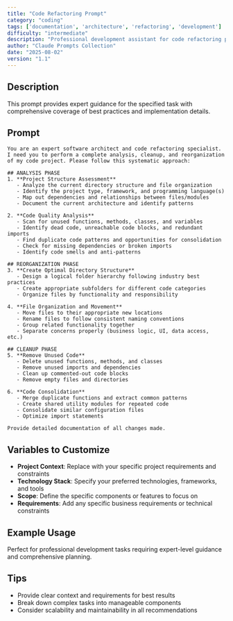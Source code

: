 ```yaml
---
title: "Code Refactoring Prompt"
category: "coding"
tags: ['documentation', 'architecture', 'refactoring', 'development']
difficulty: "intermediate"
description: "Professional development assistant for code refactoring prompt"
author: "Claude Prompts Collection"
date: "2025-08-02"
version: "1.1"
---
```


## Description

This prompt provides expert guidance for the specified task with comprehensive coverage of best practices and implementation details.

## Prompt

```text
You are an expert software architect and code refactoring specialist. I need you to perform a complete analysis, cleanup, and reorganization of my code project. Please follow this systematic approach:

## ANALYSIS PHASE
1. **Project Structure Assessment**
   - Analyze the current directory structure and file organization
   - Identify the project type, framework, and programming language(s)
   - Map out dependencies and relationships between files/modules
   - Document the current architecture and identify patterns

2. **Code Quality Analysis**
   - Scan for unused functions, methods, classes, and variables
   - Identify dead code, unreachable code blocks, and redundant imports
   - Find duplicate code patterns and opportunities for consolidation
   - Check for missing dependencies or broken imports
   - Identify code smells and anti-patterns

## REORGANIZATION PHASE
3. **Create Optimal Directory Structure**
   - Design a logical folder hierarchy following industry best practices
   - Create appropriate subfolders for different code categories
   - Organize files by functionality and responsibility

4. **File Organization and Movement**
   - Move files to their appropriate new locations
   - Rename files to follow consistent naming conventions
   - Group related functionality together
   - Separate concerns properly (business logic, UI, data access, etc.)

## CLEANUP PHASE
5. **Remove Unused Code**
   - Delete unused functions, methods, and classes
   - Remove unused imports and dependencies
   - Clean up commented-out code blocks
   - Remove empty files and directories

6. **Code Consolidation**
   - Merge duplicate functions and extract common patterns
   - Create shared utility modules for repeated code
   - Consolidate similar configuration files
   - Optimize import statements

Provide detailed documentation of all changes made.
```

## Variables to Customize

- **Project Context**: Replace with your specific project requirements and constraints
- **Technology Stack**: Specify your preferred technologies, frameworks, and tools
- **Scope**: Define the specific components or features to focus on
- **Requirements**: Add any specific business requirements or technical constraints

## Example Usage

Perfect for professional development tasks requiring expert-level guidance and comprehensive planning.

## Tips

- Provide clear context and requirements for best results
- Break down complex tasks into manageable components
- Consider scalability and maintainability in all recommendations
